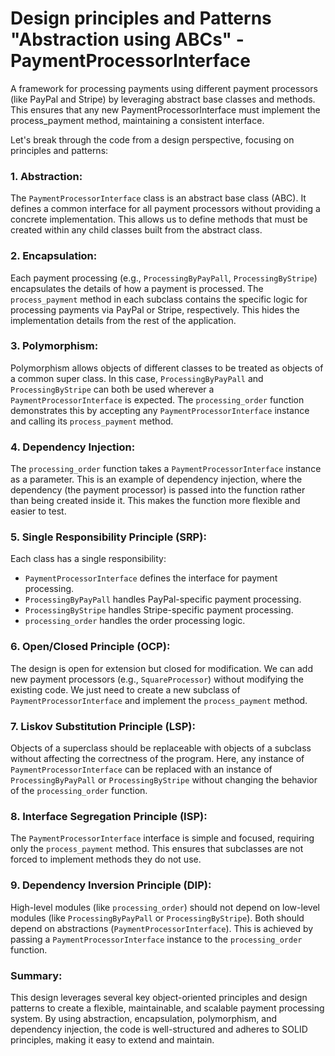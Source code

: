 # Design principles and Patterns "Abstraction using ABCs"  - PaymentProcessorInterface
A framework for processing payments using different payment processors (like PayPal and Stripe) by leveraging abstract base classes and methods. This ensures that any new PaymentProcessorInterface must implement the process_payment method, maintaining a consistent interface.


Let's break through the code from a design perspective, focusing on principles and patterns:

### 1. **Abstraction**:
The `PaymentProcessorInterface` class is an abstract base class (ABC). It defines a common interface for all payment processors without providing a concrete implementation. This allows us to define methods that must be created within any child classes built from the abstract class.

### 2. **Encapsulation**:
Each payment processing (e.g., `ProcessingByPayPall`, `ProcessingByStripe`) encapsulates the details of how a payment is processed. The `process_payment` method in each subclass contains the specific logic for processing payments via PayPal or Stripe, respectively. This hides the implementation details from the rest of the application.

### 3. **Polymorphism**:
Polymorphism allows objects of different classes to be treated as objects of a common super class. In this case, `ProcessingByPayPall` and `ProcessingByStripe` can both be used wherever a `PaymentProcessorInterface` is expected. The `processing_order` function demonstrates this by accepting any `PaymentProcessorInterface` instance and calling its `process_payment` method.

### 4. **Dependency Injection**:
The `processing_order` function takes a `PaymentProcessorInterface` instance as a parameter. This is an example of dependency injection, where the dependency (the payment processor) is passed into the function rather than being created inside it. This makes the function more flexible and easier to test.

### 5. **Single Responsibility Principle (SRP)**:
Each class has a single responsibility:
- `PaymentProcessorInterface` defines the interface for payment processing.
- `ProcessingByPayPall` handles PayPal-specific payment processing.
- `ProcessingByStripe` handles Stripe-specific payment processing.
- `processing_order` handles the order processing logic.

### 6. **Open/Closed Principle (OCP)**:
The design is open for extension but closed for modification. We can add new payment processors (e.g., `SquareProcessor`) without modifying the existing code. We just need to create a new subclass of `PaymentProcessorInterface` and implement the `process_payment` method.

### 7. **Liskov Substitution Principle (LSP)**:
Objects of a superclass should be replaceable with objects of a subclass without affecting the correctness of the program. Here, any instance of `PaymentProcessorInterface` can be replaced with an instance of `ProcessingByPayPall` or `ProcessingByStripe` without changing the behavior of the `processing_order` function.

### 8. **Interface Segregation Principle (ISP)**:
The `PaymentProcessorInterface` interface is simple and focused, requiring only the `process_payment` method. This ensures that subclasses are not forced to implement methods they do not use.

### 9. **Dependency Inversion Principle (DIP)**:
High-level modules (like `processing_order`) should not depend on low-level modules (like `ProcessingByPayPall` or `ProcessingByStripe`). Both should depend on abstractions (`PaymentProcessorInterface`). This is achieved by passing a `PaymentProcessorInterface` instance to the `processing_order` function.

### Summary:
This design leverages several key object-oriented principles and design patterns to create a flexible, maintainable, and scalable payment processing system. By using abstraction, encapsulation, polymorphism, and dependency injection, the code is well-structured and adheres to SOLID principles, making it easy to extend and maintain.
